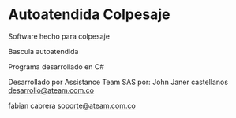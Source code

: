 # Autoatendida Colpesaje

Software hecho para colpesaje

Bascula autoatendida

Programa desarrollado en C#


Desarrollado por Assistance Team SAS
por: 
John Janer castellanos
desarrollo@ateam.com.co

fabian cabrera
soporte@ateam.com.co
